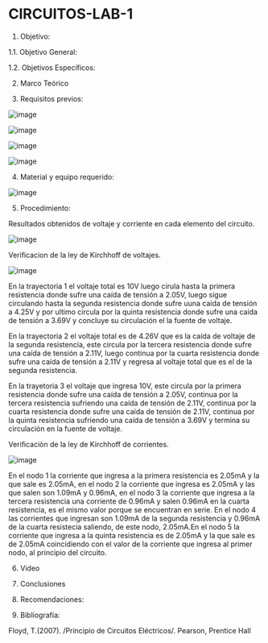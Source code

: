 # CIRCUITOS-LAB-1
1. Objetivo:

  1.1. Objetivo General:
  
  
  
  1.2. Objetivos Específicos: 
  
  
  
2. Marco Teórico


  
3. Requisitos previos:  
  
![image](https://user-images.githubusercontent.com/94011974/141410792-5eebb289-bdde-408f-9be0-f6f2b078bc22.png)

![image](https://user-images.githubusercontent.com/94011974/141410838-e2776d94-91a7-4632-a3c1-0581e8aa9b4f.png)

![image](https://user-images.githubusercontent.com/94011974/141410868-b62e60ce-455f-453c-90a4-17ac90db995e.png)

![image](https://user-images.githubusercontent.com/94011974/141412885-4e2dd420-bcb4-42de-a38f-08eae6729fbc.png)

4. Material y equipo requerido:

![image](https://user-images.githubusercontent.com/94011974/141411255-f92099e8-51a4-40db-aca9-3cde71b3ada0.png)

5. Procedimiento:

Resultados obtenidos de voltaje y corriente en cada elemento del circuito.

![image](https://user-images.githubusercontent.com/94011974/141417623-d2aa758d-98c4-4054-b6b6-2dbe6988e1a3.png)

Verificacion de la ley de Kirchhoff de voltajes.

![image](https://user-images.githubusercontent.com/94011974/141417643-e6a976be-fcc9-4fa3-9558-74dad44f213d.png)

En la trayectoria 1 el voltaje total es 10V luego cirula hasta la primera resistencia donde sufre una caída de tensión a 2.05V, luego sigue circulando hasta la segunda resistencia donde sufre uuna caída de tensión a 4.25V y por ultimo circula por la quinta resistencia donde sufre una caída de tensión a 3.69V y concluye su circulación el la fuente de voltaje.

En la trayectoria 2 el voltaje total es de 4.26V que es la caída de voltaje de la segunda resistencia, este circula por la tercera resistencia donde sufre una caída de tensión a 2.11V, luego continua por la cuarta resistencia donde sufre una caída de tensión a 2.11V y regresa al voltaje total que es el de la segunda resistencia.

En la trayetoria 3 el voltaje que ingresa 10V, este circula por la primera resistencia donde sufre una caída de tensión a 2.05V, continua por la tercera resistencia sufriendo una caída de tensión de 2.11V, continua por la cuarta resistencia donde sufre una caída de tensión de 2.11V, continua por la quinta resistencia sufriendo una caída de tensión a 3.69V y termina su circulación en la fuente de voltaje.

Verificaciòn de la ley de Kirchhoff de corrientes.

![image](https://user-images.githubusercontent.com/94011974/141417670-017820f1-8604-47d9-ae7d-9bc81329e073.png)

En el nodo 1 la corriente que ingresa a la primera resistencia es 2.05mA y la que sale es 2.05mA, en el nodo 2 la corriente que ingresa es 2.05mA y las que salen son 1.09mA y 0.96mA, en el nodo 3 la corriente que ingresa a la tercera resistencia una corriente de 0.96mA y salen 0.96mA en la cuarta resistencia, es el mismo valor porque se encuentran en serie. En el nodo 4 las corrientes que ingresan son 1.09mA de la segunda resistencia y 0.96mA de la cuarta resistecia saliendo, de este nodo, 2.05mA.En el nodo 5 la corriente que ingresa a la quinta resistencia es de 2.05mA y la que sale es de 2.05mA coincidiendo con el valor de la corriente que ingresa al primer nodo, al principio del circuito.

6.  Video



7. Conclusiones



8. Recomendaciones: 



9. Bibliografía: 

Floyd, T.(2007). /Principio de Circuitos Eléctricos/. Pearson, Prentice Hall

